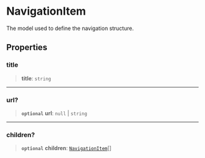 # NavigationItem

The model used to define the navigation structure.

## Properties

### title

> **title**: `string`

***

### url?

> **`optional`** **url**: `null` \| `string`

***

### children?

> **`optional`** **children**: [`NavigationItem`](/api-docs/Interface.NavigationItem.md)[]
